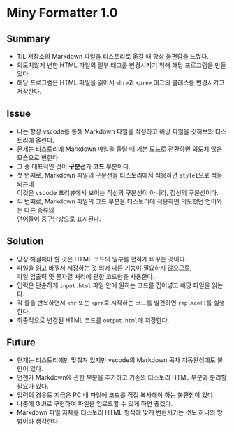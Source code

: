 # Miny Formatter 1.0

## Summary
- TIL 저장소의 Markdown 파일을 티스토리로 옮길 때 항상 불편함을 느꼈다.
- 의도치않게 변한 HTML 파일의 일부 태그를 변경시키기 위해 해당 프로그램을 만들었다.
- 해당 프로그램은 HTML 파일을 읽어서 `<hr>`과 `<pre>` 태그의 클래스를 변경시키고 저장한다.

## Issue
- 나는 항상 vscode를 통해 Markdown 파일을 작성하고 해당 파일을 깃허브와 티스토리에 올린다.
- 문제는 티스토리에 Markdown 파일을 올릴 때 기본 모드로 전환하면 의도치 않은 모습으로 변한다.
- 그 중 대표적인 것이 **구분선**과 **코드** 부분이다.
- 첫 번째로, Markdown 파일의 구분선을 티스토리에서 적용하면 `style1`으로 적용되는데   
  이것은 vscode 프리뷰에서 보이는 직선의 구분선이 아니라, 점선의 구분선이다.
- 두 번째로, Markdown 파일의 코드 부분을 티스토리에 적용하면 의도했던 언어와는 다른 종류의   
  언어들이 중구난방으로 표시된다.

## Solution
- 당장 해결해야 할 것은 HTML 코드의 일부를 편하게 바꾸는 것이다.
- 파일을 읽고 바꿔서 저장하는 것 외에 다른 기능이 필요하지 않으므로,   
  파일 입출력 및 문자열 처리에 관한 코드만을 사용한다.
- 입력은 단순하게 `input.html` 파일 안에 원하는 코드를 집어넣고 해당 파일을 읽는다.
- 각 줄을 반복하면서 `<hr` 또는 `<pre`로 시작하는 코드를 발견하면 `replace()`를 실행한다.
- 최종적으로 변경된 HTML 코드를 `output.html`에 저장한다.

## Future
- 현재는 티스토리에만 맞춰져 있지만 vscode의 Markdown 목차 자동완성에도 불만이 있다.
- 언젠가 Markdown에 관한 부분을 추가하고 기존의 티스토리 HTML 부분과 분리할 필요가 있다.
- 입력의 경우도 지금은 PC 내 파일에 코드를 직접 복사해야 하는 불편함이 있다.
- 나중에 GUI로 구현하여 파일을 업로드할 수 있게 하면 좋겠다.
- Markdown 파일 자체를 티스토리 HTML 형식에 맞게 변환시키는 것도 하나의 방법이라 생각한다.
